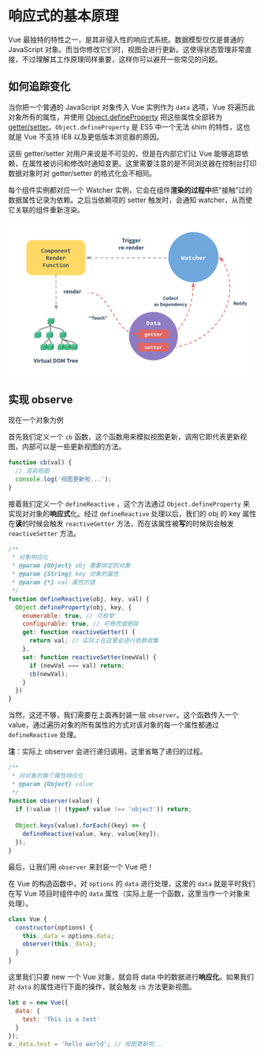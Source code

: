 # 响应式的基本原理

Vue 最独特的特性之一，是其非侵入性的响应式系统。数据模型仅仅是普通的 JavaScript 对象。而当你修改它们时，视图会进行更新。这使得状态管理非常直接，不过理解其工作原理同样重要，这样你可以避开一些常见的问题。

## 如何追踪变化

当你把一个普通的 JavaScript 对象传入 Vue 实例作为 `data` 选项，Vue 将遍历此对象所有的属性，并使用 [Object.defineProperty](https://developer.mozilla.org/zh-CN/docs/Web/JavaScript/Reference/Global_Objects/Object/defineProperty) 把这些属性全部转为 [getter/setter](https://developer.mozilla.org/zh-CN/docs/Web/JavaScript/Guide/Working_with_Objects#%E5%AE%9A%E4%B9%89_getters_%E4%B8%8E_setters)。`Object.defineProperty` 是 ES5 中一个无法 shim 的特性，这也就是 Vue 不支持 IE8 以及更低版本浏览器的原因。

这些 getter/setter 对用户来说是不可见的，但是在内部它们让 Vue 能够追踪依赖，在属性被访问和修改时通知变更。这里需要注意的是不同浏览器在控制台打印数据对象时对 getter/setter 的格式化会不相同。

每个组件实例都对应一个 Watcher 实例，它会在组件**渲染的过程中**把“接触”过的数据属性记录为依赖。之后当依赖项的 setter 触发时，会通知 watcher，从而使它关联的组件重新渲染。

<img src="../images/vue-reactive-flow.png" width="500">

## 实现 observe

现在一个对象为例

首先我们定义一个 `cb` 函数，这个函数用来模拟视图更新，调用它即代表更新视图，内部可以是一些更新视图的方法。

```js
function cb(val) {
  // 渲染视图
  console.log('视图更新啦...');
}
```

接着我们定义一个 `defineReactive` ，这个方法通过 `Object.defineProperty` 来实现对对象的**响应式**化。经过 `defineReactive` 处理以后，我们的 obj 的 key 属性在**读**的时候会触发 `reactiveGetter` 方法，而在该属性被**写**的时候则会触发`reactiveSetter` 方法。

```js
/**
 * 对象响应化
 * @param {Object} obj 需要绑定的对象
 * @param {String} key 对象的属性
 * @param {*} val 属性的值
 */
function defineReactive(obj, key, val) {
  Object.defineProperty(obj, key, {
    enumerable: true, // 可枚举
    configurable: true, // 可修改或删除
    get: function reactiveGetter() {
      return val; // 实际上在这里会进行依赖收集
    },
    set: function reactiveSetter(newVal) {
      if (newVal === val) return;
      cb(newVal);
    }
  })
}
```

当然，这还不够，我们需要在上面再封装一层 `observer`。这个函数传入一个 value，通过遍历对象的所有属性的方式对该对象的每一个属性都通过 `defineReactive` 处理。

**注**：实际上 observer 会进行递归调用，这里省略了递归的过程。

```js
/**
 * 对对象的每个属性响应化
 * @param {Object} value
 */
function observer(value) {
  if (!value || (typeof value !== 'object')) return;

  Object.keys(value).forEach((key) => {
    defineReactive(value, key, value[key]);
  });
}
```

最后，让我们用 `observer` 来封装一个 Vue 吧！

在 Vue 的构造函数中，对 `options` 的 `data` 进行处理，这里的 `data` 就是平时我们在写 Vue 项目时组件中的 `data` 属性（实际上是一个函数，这里当作一个对象来处理）。

```js
class Vue {
  constructor(options) {
    this._data = options.data;
    observer(this._data);
  }
}
```

这里我们只要 new 一个 Vue 对象，就会将 data 中的数据进行**响应化**。如果我们对 `data` 的属性进行下面的操作，就会触发 `cb` 方法更新视图。

```js
let o = new Vue({
  data: {
    test: 'This is a test'
  }
});
o._data.test = 'hello world'; // 视图更新啦...
```
